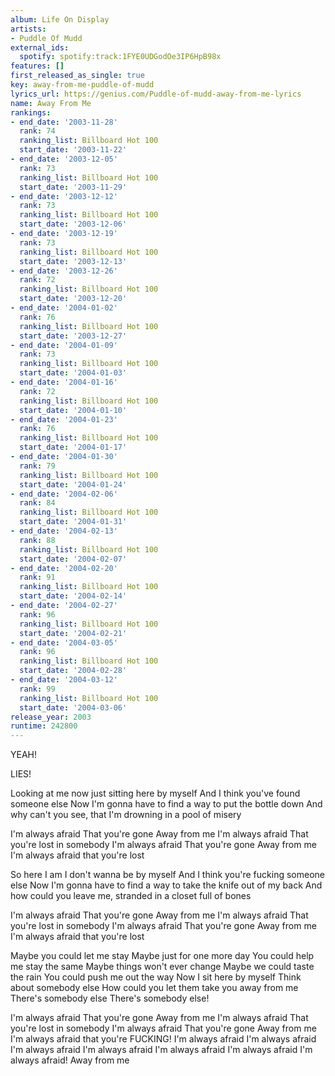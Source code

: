```yaml
---
album: Life On Display
artists:
- Puddle Of Mudd
external_ids:
  spotify: spotify:track:1FYE0UDGodOe3IP6HpB98x
features: []
first_released_as_single: true
key: away-from-me-puddle-of-mudd
lyrics_url: https://genius.com/Puddle-of-mudd-away-from-me-lyrics
name: Away From Me
rankings:
- end_date: '2003-11-28'
  rank: 74
  ranking_list: Billboard Hot 100
  start_date: '2003-11-22'
- end_date: '2003-12-05'
  rank: 73
  ranking_list: Billboard Hot 100
  start_date: '2003-11-29'
- end_date: '2003-12-12'
  rank: 73
  ranking_list: Billboard Hot 100
  start_date: '2003-12-06'
- end_date: '2003-12-19'
  rank: 73
  ranking_list: Billboard Hot 100
  start_date: '2003-12-13'
- end_date: '2003-12-26'
  rank: 72
  ranking_list: Billboard Hot 100
  start_date: '2003-12-20'
- end_date: '2004-01-02'
  rank: 76
  ranking_list: Billboard Hot 100
  start_date: '2003-12-27'
- end_date: '2004-01-09'
  rank: 73
  ranking_list: Billboard Hot 100
  start_date: '2004-01-03'
- end_date: '2004-01-16'
  rank: 72
  ranking_list: Billboard Hot 100
  start_date: '2004-01-10'
- end_date: '2004-01-23'
  rank: 76
  ranking_list: Billboard Hot 100
  start_date: '2004-01-17'
- end_date: '2004-01-30'
  rank: 79
  ranking_list: Billboard Hot 100
  start_date: '2004-01-24'
- end_date: '2004-02-06'
  rank: 84
  ranking_list: Billboard Hot 100
  start_date: '2004-01-31'
- end_date: '2004-02-13'
  rank: 88
  ranking_list: Billboard Hot 100
  start_date: '2004-02-07'
- end_date: '2004-02-20'
  rank: 91
  ranking_list: Billboard Hot 100
  start_date: '2004-02-14'
- end_date: '2004-02-27'
  rank: 96
  ranking_list: Billboard Hot 100
  start_date: '2004-02-21'
- end_date: '2004-03-05'
  rank: 96
  ranking_list: Billboard Hot 100
  start_date: '2004-02-28'
- end_date: '2004-03-12'
  rank: 99
  ranking_list: Billboard Hot 100
  start_date: '2004-03-06'
release_year: 2003
runtime: 242800
---
```

YEAH!

LIES!


Looking at me now just sitting here by myself
And I think you've found someone else
Now I'm gonna have to find a way to put the bottle down
And why can't you see, that I'm drowning in a pool of misery


I'm always afraid
That you're gone
Away from me
I'm always afraid
That you're lost in somebody
I'm always afraid
That you're gone
Away from me
I'm always afraid that you're lost


So here I am I don't wanna be by myself
And I think you're fucking someone else
Now I'm gonna have to find a way to take the knife out of my back
And how could you leave me, stranded in a closet full of bones


I'm always afraid
That you're gone
Away from me
I'm always afraid
That you're lost in somebody
I'm always afraid
That you're gone
Away from me
I'm always afraid that you're lost


Maybe you could let me stay
Maybe just for one more day
You could help me stay the same
Maybe things won't ever change
Maybe we could taste the rain
You could push me out the way
Now I sit here by myself
Think about somebody else
How could you let them take you away from me
There's somebody else
There's somebody else!


I'm always afraid
That you're gone
Away from me
I'm always afraid
That you're lost in somebody
I'm always afraid
That you're gone
Away from me
I'm always afraid that you're FUCKING!
I'm always afraid
I'm always afraid
I'm always afraid
I'm always afraid
I'm always afraid
I'm always afraid
I'm always afraid!
Away from me

